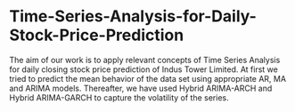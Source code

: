 # Time-Series-Analysis-for-Daily-Stock-Price-Prediction
The aim of our work is to apply relevant concepts of Time Series Analysis for daily closing stock price prediction of Indus Tower Limited. At first we tried to predict the mean behavior of the data set using appropriate AR, MA and ARIMA models. Thereafter, we have used Hybrid ARIMA-ARCH and Hybrid ARIMA-GARCH to capture the volatility of the series.
